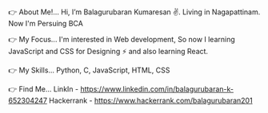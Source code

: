 👉 About Me!... Hi, I’m Balagurubaran Kumaresan ✌. Living in Nagapattinam. Now I'm Persuing BCA

👉 My Focus... I'm interested in Web development, So now I learning JavaScript and CSS for Designing ⚡ and also learning React. 

👉 My Skills... Python, C, JavaScript, HTML, CSS

👉 Find Me...
LinkIn - https://www.linkedin.com/in/balagurubaran-k-652304247
Hackerrank - https://www.hackerrank.com/balagurubaran201

<!---
Balagurubarann/Balagurubarann is a ✨ special ✨ repository because its `README.md` (this file) appears on your GitHub profile.
You can click the Preview link to take a look at your changes.
